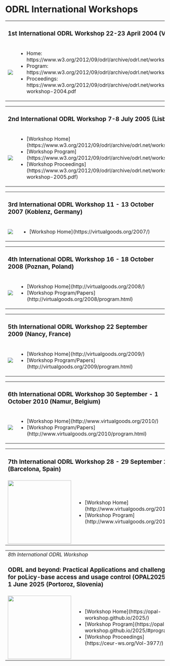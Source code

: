 # ODRL International Workshops

<table>
  <tr>
    <td colspan="2"><h3>1st International ODRL Workshop 22-23 April 2004 (Vienna, Austria)</h3></td>
  </tr>
  <tr>
    <td><img src="https://www.w3.org/2012/09/odrl/archive/odrl.net/workshop2004/logo-small.png"/></td>
    <td><ul>
    <li>Home: https://www.w3.org/2012/09/odrl/archive/odrl.net/workshop2004/index.html</li>
    <li>Program: https://www.w3.org/2012/09/odrl/archive/odrl.net/workshop2004/program.html </li>
    <li>Proceedings: https://www.w3.org/2012/09/odrl/archive/odrl.net/workshop2004/paper/odrl-workshop-2004.pdf</li>
    </ul></td>
  </tr>
</table>

<table>
  <tr>
    <td colspan="2"><h3>2nd International ODRL Workshop 7-8 July 2005 (Lisbon, Portugal)</h3></td>
  </tr>
  <tr>
    <td><img src="https://www.w3.org/2012/09/odrl/archive/odrl.net/workshop2005/images/logo-small.png"/></td>
    <td><ul>
    <li>[Workshop Home](https://www.w3.org/2012/09/odrl/archive/odrl.net/workshop2005/index.html)</li>
    <li>[Workshop Program](https://www.w3.org/2012/09/odrl/archive/odrl.net/workshop2005/program.html) </li>
    <li>[Workshop Proceedings](https://www.w3.org/2012/09/odrl/archive/odrl.net/workshop2005/paper/odrl-workshop-2005.pdf)</li>
    </ul></td>
  </tr>
</table>

<table>
  <tr>
    <td colspan="2"><h3>3rd International ODRL Workshop 11 - 13 October 2007 (Koblenz, Germany)</h3></td>
  </tr>
  <tr>
    <td><img src="https://www.w3.org/2012/09/odrl/archive/odrl.net/images/odrl-logo.png"/></td>
    <td><ul>
    <li>[Workshop Home](https://virtualgoods.org/2007/)</li>
    </ul></td>
  </tr>
</table>

<table>
  <tr>
    <td colspan="2"><h3>4th International ODRL Workshop 16 - 18 October 2008 (Poznan, Poland)</h3></td>
  </tr>
  <tr>
     <td><img src="https://www.w3.org/2012/09/odrl/archive/odrl.net/images/odrl-logo.png"/></td>
    <td><ul>
    <li>[Workshop Home](http://virtualgoods.org/2008/)</li>
    <li>[Workshop Program/Papers](http://virtualgoods.org/2008/program.html) </li>
    </ul></td>
  </tr>
</table>

<table>
  <tr>
    <td colspan="2"><h3>5th International ODRL Workshop 22 September 2009 (Nancy, France)</h3></td>
  </tr>
  <tr>
     <td><img src="https://www.w3.org/2012/09/odrl/archive/odrl.net/images/odrl-logo.png"/></td>
    <td><ul>
    <li>[Workshop Home](http://virtualgoods.org/2009/)</li>
    <li>[Workshop Program/Papers](http://virtualgoods.org/2009/program.html) </li>
    </ul></td>
  </tr>
</table>

<table>
  <tr>
    <td colspan="2"><h3>6th International ODRL Workshop 30 September - 1 October 2010 (Namur, Belgium)</h3></td>
  </tr>
  <tr>
    <td><img src="https://www.w3.org/2012/09/odrl/archive/odrl.net/images/odrl-logo.png"/></td>
    <td><ul>
    <li>[Workshop Home](http://www.virtualgoods.org/2010/)</li>
    <li>[Workshop Program/Papers](http://www.virtualgoods.org/2010/program.html) </li>
    </ul></td>
  </tr>
</table>

<table>
  <tr>
    <td colspan="2"><h3>7th International ODRL Workshop 28 - 29 September 2011 (Barcelona, Spain)</h3></td>
  </tr>
  <tr>
    <td><img src="http://www.virtualgoods.org/images/vg+odrl2011-banner.png" width="200"/></td>
    <td><ul>
    <li>[Workshop Home](http://www.virtualgoods.org/2011/)</li>
    <li>[Workshop Program](http://www.virtualgoods.org/2011/program.html) </li>
    </ul></td>
  </tr>
</table>

<table>
  <tr>
    <td colspan="2"><i>8th International ODRL Workshop</i><h3>ODRL and beyond: Practical Applications and challenges for poLicy-base access and usage control (OPAL2025) 1 June 2025 (Portoroz, Slovenia)</h3></td>
  </tr>
  <tr>
    <td><img src="https://opal-workshop.github.io/2025/img/OPAL.jpg" width="200"/></td>
    <td><ul>
    <li>[Workshop Home](https://opal-workshop.github.io/2025/)</li>
    <li>[Workshop Program](https://opal-workshop.github.io/2025/#program) </li>
    <li>[Workshop Proceedings](https://ceur-ws.org/Vol-3977/)</li>
    </ul></td>
  </tr>
</table>

